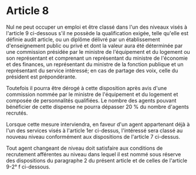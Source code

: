 # Article 8

Nul ne peut occuper un emploi et être classé dans l'un des niveaux visés à l'article 9 ci-dessous s'il ne possède la qualification exigée, telle qu'elle est définie audit article, ou un diplôme délivré par un établissement d'enseignement public ou privé et dont la valeur aura été déterminée par une commission présidée par le ministre de l'équipement et du logement ou son représentant et comprenant un représentant du ministre de l'économie et des finances, un représentant du ministre de la fonction publique et un représentant du service intéressé; en cas de partage des voix, celle du président est prépondérante.

Toutefois il pourra être dérogé à cette disposition après avis d'une commission nommée par le ministre de l'équipement et du logement et composée de personnalités qualifiées. Le nombre des agents pouvant bénéficier de cette dispense ne pourra dépasser 20 % du nombre d'agents recrutés.

Lorsque cette mesure interviendra, en faveur d'un agent appartenant déjà à l'un des services visés à l'article 1er ci-dessus, l'intéressé sera classé au nouveau niveau conformément aux dispositions de l'article 7 ci-dessus.

Tout agent changeant de niveau doit satisfaire aux conditions de recrutement afférentes au niveau dans lequel il est nommé sous réserve des dispositions du paragraphe 2 du présent article et de celles de l'article 9-2° f ci-dessous.
